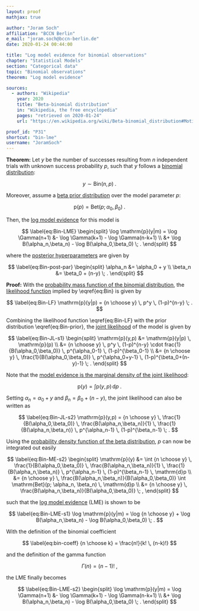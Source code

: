 ```yaml
---
layout: proof
mathjax: true

author: "Joram Soch"
affiliation: "BCCN Berlin"
e_mail: "joram.soch@bccn-berlin.de"
date: 2020-01-24 00:44:00

title: "Log model evidence for binomial observations"
chapter: "Statistical Models"
section: "Categorical data"
topic: "Binomial observations"
theorem: "Log model evidence"

sources:
  - authors: "Wikipedia"
    year: 2020
    title: "Beta-binomial distribution"
    in: "Wikipedia, the free encyclopedia"
    pages: "retrieved on 2020-01-24"
    url: "https://en.wikipedia.org/wiki/Beta-binomial_distribution#Motivation_and_derivation"

proof_id: "P31"
shortcut: "bin-lme"
username: "JoramSoch"
---
```



**Theorem:** Let $y$ be the number of successes resulting from $n$ independent trials with unknown success probability $p$, such that $y$ follows a [binomial distribution](/D/bin):

$$ \label{eq:Bin}
y \sim \mathrm{Bin}(n,p) \; .
$$

Moreover, assume a [beta prior distribution](/P/bin-prior) over the model parameter $p$:

$$ \label{eq:Bin-prior}
\mathrm{p}(p) = \mathrm{Bet}(p; \alpha_0, \beta_0) \; .
$$

Then, the [log model evidence](/D/lme) for this model is

$$ \label{eq:Bin-LME}
\begin{split}
\log \mathrm{p}(y|m) = \log \Gamma(n+1) &- \log \Gamma(k+1) - \log \Gamma(n-k+1) \\
&+ \log B(\alpha_n,\beta_n) - \log B(\alpha_0,\beta_0) \; .
\end{split}
$$

where the [posterior hyperparameters](/D/post) are given by

$$ \label{eq:Bin-post-par}
\begin{split}
\alpha_n &= \alpha_0 + y \\
\beta_n &= \beta_0 + (n-y) \; .
\end{split}
$$


**Proof:** With the [probability mass function of the binomial distribution](/P/bin-pmf), the [likelihood function](/D/lf) implied by \eqref{eq:Bin} is given by

$$ \label{eq:Bin-LF}
\mathrm{p}(y|p) = {n \choose y} \, p^y \, (1-p)^{n-y} \; .
$$

Combining the likelihood function \eqref{eq:Bin-LF} with the prior distribution \eqref{eq:Bin-prior}, the [joint likelihood](/D/jl) of the model is given by

$$ \label{eq:Bin-JL-s1}
\begin{split}
\mathrm{p}(y,p) &= \mathrm{p}(y|p) \, \mathrm{p}(p) \\
&= {n \choose y} \, p^y \, (1-p)^{n-y} \cdot frac{1}{B(\alpha_0,\beta_0)} \, p^{\alpha_0-1} \, (1-p)^{\beta_0-1} \\
&= {n \choose y} \, \frac{1}{B(\alpha_0,\beta_0)} \, p^{\alpha_0+y-1} \, (1-p)^{\beta_0+(n-y)-1} \; .
\end{split}
$$

Note that the [model evidence is the marginal density of the joint likelihood](/D/ml):

$$ \label{eq:Bin-ME-s1}
\mathrm{p}(y) = \int \mathrm{p}(y,p) \, \mathrm{d}p \; .
$$

Setting $\alpha_n = \alpha_0 + y$ and $\beta_n = \beta_0 + (n-y)$, the joint likelihood can also be written as

$$ \label{eq:Bin-JL-s2}
\mathrm{p}(y,p) = {n \choose y} \, \frac{1}{B(\alpha_0,\beta_0)} \, \frac{B(\alpha_n,\beta_n)}{1} \, \frac{1}{B(\alpha_n,\beta_n)} \, p^{\alpha_n-1} \, (1-p)^{\beta_n-1} \; .
$$

Using the [probability density function of the beta distribution](/P/beta-pdf), $p$ can now be integrated out easily

$$ \label{eq:Bin-ME-s2}
\begin{split}
\mathrm{p}(y) &= \int {n \choose y} \, \frac{1}{B(\alpha_0,\beta_0)} \, \frac{B(\alpha_n,\beta_n)}{1} \, \frac{1}{B(\alpha_n,\beta_n)} \, p^{\alpha_n-1} \, (1-p)^{\beta_n-1} \, \mathrm{d}p \\
&= {n \choose y} \, \frac{B(\alpha_n,\beta_n)}{B(\alpha_0,\beta_0)} \int \mathrm{Bet}(p; \alpha_n, \beta_n) \, \mathrm{d}p \\
&= {n \choose y} \, \frac{B(\alpha_n,\beta_n)}{B(\alpha_0,\beta_0)} \; ,
\end{split}
$$

such that the [log model evidence](/D/lme) (LME) is shown to be

$$ \label{eq:Bin-LME-s1}
\log \mathrm{p}(y|m) = \log {n \choose y} + \log B(\alpha_n,\beta_n) - \log B(\alpha_0,\beta_0) \; .
$$

With the definition of the binomial coefficient

$$ \label{eq:bin-coeff}
{n \choose k} = \frac{n!}{k! \, (n-k)!}
$$

and the definition of the gamma function

$$ \label{eq:gam-fct}
\Gamma(n) = (n-1)! \; ,
$$

the LME finally becomes

$$ \label{eq:Bin-LME-s2}
\begin{split}
\log \mathrm{p}(y|m) = \log \Gamma(n+1) &- \log \Gamma(k+1) - \log \Gamma(n-k+1) \\
&+ \log B(\alpha_n,\beta_n) - \log B(\alpha_0,\beta_0) \; .
\end{split}
$$